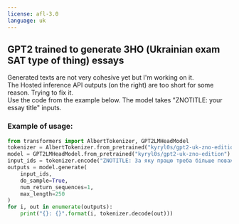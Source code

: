 ```yaml
---
license: afl-3.0
language: uk
---
```

## GPT2 trained to generate ЗНО (Ukrainian exam SAT type of thing) essays

Generated texts are not very cohesive yet but I'm working on it. <br />
The Hosted inference API outputs (on the right) are too short for some reason. Trying to fix it. <br />
Use the code from the example below. The model takes "ZNOTITLE: your essay title" inputs. 


### Example of usage:
```python
from transformers import AlbertTokenizer, GPT2LMHeadModel
tokenizer = AlbertTokenizer.from_pretrained("kyryl0s/gpt2-uk-zno-edition")
model = GPT2LMHeadModel.from_pretrained("kyryl0s/gpt2-uk-zno-edition")
input_ids = tokenizer.encode("ZNOTITLE: За яку працю треба більше поважати людину - за фізичну чи інтелектуальну?", add_special_tokens=False, return_tensors='pt')
outputs = model.generate(
    input_ids,
    do_sample=True,
    num_return_sequences=1,
    max_length=250
)
for i, out in enumerate(outputs):
    print("{}: {}".format(i, tokenizer.decode(out)))
    
```
